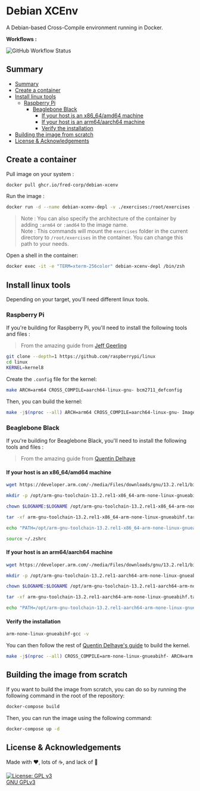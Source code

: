 # Debian XCEnv

A Debian-based Cross-Compile environment running in Docker.

**Workflows :**

![GitHub Workflow Status](https://github.com/fred-corp/debian-xcenv/actions/workflows/ghcr.yml/badge.svg)

## Summary

* [Summary](#summary)
* [Create a container](#create-a-container)
* [Install linux tools](#install-linux-tools)
  * [Raspberry Pi](#raspberry-pi)
    * [Beaglebone Black](#beaglebone-black)
      * [If your host is an x86_64/amd64 machine](#if-your-host-is-an-x86_64amd64-machine)
      * [If your host is an arm64/aarch64 machine](#if-your-host-is-an-arm64aarch64-machine)
      * [Verify the installation](#verify-the-installation)
* [Building the image from scratch](#building-the-image-from-scratch)
* [License & Acknowledgements](#license--acknowledgements)

## Create a container

Pull image on your system :

```zsh
docker pull ghcr.io/fred-corp/debian-xcenv
```

Run the image :

```zsh
docker run -d --name debian-xcenv-depl -v ./exercises:/root/exercises --network=host --tty=true ghcr.io/fred-corp/debian-xcenv
```

> Note : You can also specify the architecture of the container by adding `:arm64` or `:amd64` to the image name.  
> Note : This commands will mount the `exercises` folder in the current directory to `/root/exercises` in the container. You can change this path to your needs.

Open a shell in the container:

```zsh
docker exec -it -e "TERM=xterm-256color" debian-xcenv-depl /bin/zsh 
```

## Install linux tools

Depending on your target, you'll need different linux tools.

### Raspberry Pi

If you're building for Raspberry Pi, you'll need to install the following tools and files :

> From the amazing guide from [Jeff Geerling](https://www.jeffgeerling.com/blog/2020/cross-compiling-raspberry-pi-os-linux-kernel-on-macos)

```zsh
git clone --depth=1 https://github.com/raspberrypi/linux
cd linux
KERNEL=kernel8
```

Create the `.config` file for the kernel:

```zsh
make ARCH=arm64 CROSS_COMPILE=aarch64-linux-gnu- bcm2711_defconfig
```

Then, you can build the kernel:

```zsh
make -j$(nproc --all) ARCH=arm64 CROSS_COMPILE=aarch64-linux-gnu- Image modules dtbs
```

### Beaglebone Black

If you're building for Beaglebone Black, you'll need to install the following tools and files :

> From the amazing guide from [Quentin Delhaye](https://github.com/parastuffs/linux-kernel-modules/wiki)

#### If your host is an x86_64/amd64 machine

```zsh
wget https://developer.arm.com/-/media/Files/downloads/gnu/13.2.rel1/binrel/arm-gnu-toolchain-13.2.rel1-x86_64-arm-none-linux-gnueabihf.tar.xz
```

```zsh
mkdir -p /opt/arm-gnu-toolchain-13.2.rel1-x86_64-arm-none-linux-gnueabihf
```

```zsh
chown $LOGNAME:$LOGNAME /opt/arm-gnu-toolchain-13.2.rel1-x86_64-arm-none-linux-gnueabihf
```

```zsh
tar -xf arm-gnu-toolchain-13.2.rel1-x86_64-arm-none-linux-gnueabihf.tar.xz -C /opt/arm-gnu-toolchain-13.2.rel1-x86_64-arm-none-linux-gnueabihf
```

```zsh
echo "PATH=/opt/arm-gnu-toolchain-13.2.rel1-x86_64-arm-none-linux-gnueabihf/arm-gnu-toolchain-13.2.Rel1-x86_64-arm-none-linux-gnueabihf/bin/:$PATH" >> ~/.zshrc
```

```zsh
source ~/.zshrc
```

#### If your host is an arm64/aarch64 machine

```zsh
wget https://developer.arm.com/-/media/Files/downloads/gnu/13.2.rel1/binrel/arm-gnu-toolchain-13.2.rel1-aarch64-arm-none-linux-gnueabihf.tar.xz
```

```zsh
mkdir -p /opt/arm-gnu-toolchain-13.2.rel1-aarch64-arm-none-linux-gnueabihf
```

```zsh
chown $LOGNAME:$LOGNAME /opt/arm-gnu-toolchain-13.2.rel1-aarch64-arm-none-linux-gnueabihf
```

```zsh
tar -xf arm-gnu-toolchain-13.2.rel1-aarch64-arm-none-linux-gnueabihf.tar.xz -C /opt/arm-gnu-toolchain-13.2.rel1-aarch64-arm-none-linux-gnueabihf
```

```zsh
echo "PATH=/opt/arm-gnu-toolchain-13.2.rel1-aarch64-arm-none-linux-gnueabihf/arm-gnu-toolchain-13.2.Rel1-aarch64-arm-none-linux-gnueabihf/bin/:$PATH" >> ~/.zshrc
```

#### Verify the installation

```zsh
arm-none-linux-gnueabihf-gcc -v
```

You can then follow the rest of [Quentin Delhaye's guide](https://github.com/parastuffs/linux-kernel-modules/wiki/Cross-compilation-toolchain#compile-the-kernel-locally) to build the kernel.

```zsh
make -j$(nproc --all) CROSS_COMPILE=arm-none-linux-gnueabihf- ARCH=arm
```

## Building the image from scratch

If you want to build the image from scratch, you can do so by running the following command in the root of the repository:

```zsh
docker-compose build
```

Then, you can run the image using the following command:

```zsh
docker-compose up -d
```

## License & Acknowledgements

Made with ❤️, lots of ☕️, and lack of 🛌

[![License: GPL v3](https://www.gnu.org/graphics/gplv3-127x51.png)](https://www.gnu.org/licenses/gpl-3.0.en.html)  
[GNU GPLv3](https://www.gnu.org/licenses/gpl-3.0.en.html)
